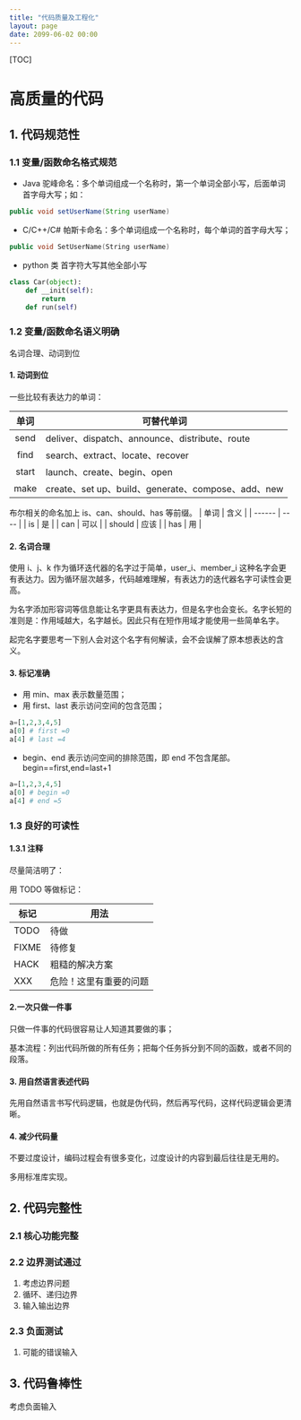 ```yaml
---
title: "代码质量及工程化"
layout: page
date: 2099-06-02 00:00
---
```

[TOC]
# 高质量的代码


## 1. 代码规范性
### 1.1 变量/函数命名格式规范
* Java
驼峰命名：多个单词组成一个名称时，第一个单词全部小写，后面单词首字母大写；如：
```Java
public void setUserName(String userName)
```
* C/C++/C#
帕斯卡命名：多个单词组成一个名称时，每个单词的首字母大写；

```c++
public void SetUserName(String userName)
```
* python
类 首字符大写其他全部小写
```python
class Car(object):
    def __init(self):
        return 
    def run(self)
```

### 1.2 变量/函数命名语义明确

名词合理、动词到位
#### 1. 动词到位
一些比较有表达力的单词：

| 单词  | 可替代单词                                         |
| :---: | -------------------------------------------------- |
| send  | deliver、dispatch、announce、distribute、route     |
| find  | search、extract、locate、recover                   |
| start | launch、create、begin、open                        |
| make  | create、set up、build、generate、compose、add、new |

布尔相关的命名加上 is、can、should、has 等前缀。
| 单词   | 含义 |
| ------ | ---- |
| is     | 是   |
| can    | 可以 |
| should | 应该 |
| has    | 用   |

#### 2. 名词合理

使用 i、j、k 作为循环迭代器的名字过于简单，user_i、member_i 这种名字会更有表达力。因为循环层次越多，代码越难理解，有表达力的迭代器名字可读性会更高。

为名字添加形容词等信息能让名字更具有表达力，但是名字也会变长。名字长短的准则是：作用域越大，名字越长。因此只有在短作用域才能使用一些简单名字。


起完名字要思考一下别人会对这个名字有何解读，会不会误解了原本想表达的含义。
#### 3. 标记准确

- 用 min、max 表示数量范围；
- 用 first、last 表示访问空间的包含范围；
```python
a=[1,2,3,4,5]
a[0] # first =0
a[4] # last =4
```
- begin、end 表示访问空间的排除范围，即 end 不包含尾部。begin==first,end=last+1
```python
a=[1,2,3,4,5]
a[0] # begin =0
a[4] # end =5  
```



### 1.3 良好的可读性

#### 1.3.1 注释

尽量简洁明了：

用 TODO 等做标记：

| 标记  | 用法                   |
| ----- | ---------------------- |
| TODO  | 待做                   |
| FIXME | 待修复                 |
| HACK  | 粗糙的解决方案         |
| XXX   | 危险！这里有重要的问题 |


#### 2.一次只做一件事

只做一件事的代码很容易让人知道其要做的事；

基本流程：列出代码所做的所有任务；把每个任务拆分到不同的函数，或者不同的段落。

#### 3. 用自然语言表述代码

先用自然语言书写代码逻辑，也就是伪代码，然后再写代码，这样代码逻辑会更清晰。

#### 4. 减少代码量

不要过度设计，编码过程会有很多变化，过度设计的内容到最后往往是无用的。

多用标准库实现。

## 2. 代码完整性

### 2.1 核心功能完整
### 2.2 边界测试通过
1. 考虑边界问题
2. 循环、递归边界
3. 输入输出边界
### 2.3 负面测试
1. 可能的错误输入
## 3. 代码鲁棒性
考虑负面输入
